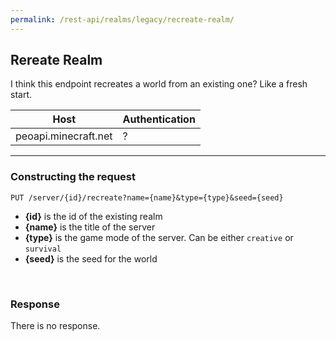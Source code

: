 ```yaml
---
permalink: /rest-api/realms/legacy/recreate-realm/
---
```

## Rereate Realm
I think this endpoint recreates a world from an existing one? Like a fresh start.

| Host                        | Authentication |
| --------------------------- | -------------- |
| peoapi.minecraft.net        | ?              |

---

### Constructing the request
```
PUT /server/{id}/recreate?name={name}&type={type}&seed={seed}
```

* **{id}** is the id of the existing realm  
* **{name}** is the title of the server  
* **{type}** is the game mode of the server. Can be either `creative` or `survival`  
* **{seed}** is the seed for the world  

<br>

### Response
There is no response.